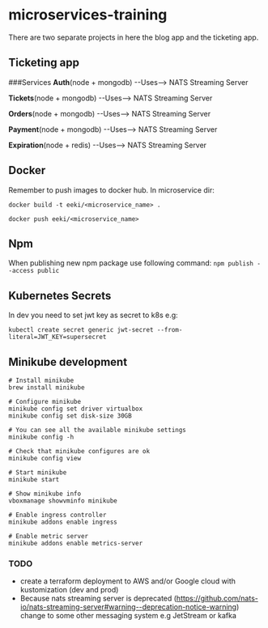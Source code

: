 # microservices-training
There are two separate projects in here the blog app and the ticketing app.

## Ticketing app

###Services
**Auth**(node + mongodb) --Uses--> NATS Streaming Server

**Tickets**(node + mongodb) --Uses--> NATS Streaming Server

**Orders**(node + mongodb) --Uses--> NATS Streaming Server

**Payment**(node + mongodb) --Uses--> NATS Streaming Server

**Expiration**(node + redis) --Uses--> NATS Streaming Server

## Docker
Remember to push images to docker hub. In microservice dir:

`docker build -t eeki/<microservice_name> .`

`docker push eeki/<microservice_name>`

## Npm
When publishing new npm package use following command:
`npm publish --access public`

## Kubernetes Secrets
In dev you need to set jwt key as secret to k8s e.g:
```shell
kubectl create secret generic jwt-secret --from-literal=JWT_KEY=supersecret
```
## Minikube development

```shell
# Install minikube
brew install minikube

# Configure minikube
minikube config set driver virtualbox
minikube config set disk-size 30GB

# You can see all the available minikube settings
minikube config -h

# Check that minikube configures are ok
minikube config view

# Start minikube
minikube start

# Show minikube info
vboxmanage showvminfo minikube

# Enable ingress controller
minikube addons enable ingress

# Enable metric server
minikube addons enable metrics-server

```

### TODO
- create a terraform deployment to AWS and/or Google cloud with kustomization (dev and prod)
- Because nats streaming server is deprecated (https://github.com/nats-io/nats-streaming-server#warning--deprecation-notice-warning)
change to some other messaging system e.g JetStream or kafka
